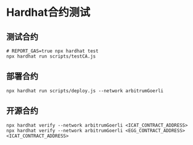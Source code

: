 # Hardhat合约测试

## 测试合约

```shell
# REPORT_GAS=true npx hardhat test
npx hardhat run scripts/testCA.js
```

## 部署合约

<!-- 使用[Remix](http://remix.ethereum.org/) -->
```shell
npx hardhat run scripts/deploy.js --network arbitrumGoerli
```

## 开源合约

```shell
npx hardhat verify --network arbitrumGoerli <ICAT_CONTRACT_ADDRESS> 
npx hardhat verify --network arbitrumGoerli <EGG_CONTRACT_ADDRESS> <ICAT_CONTRACT_ADDRESS>
```